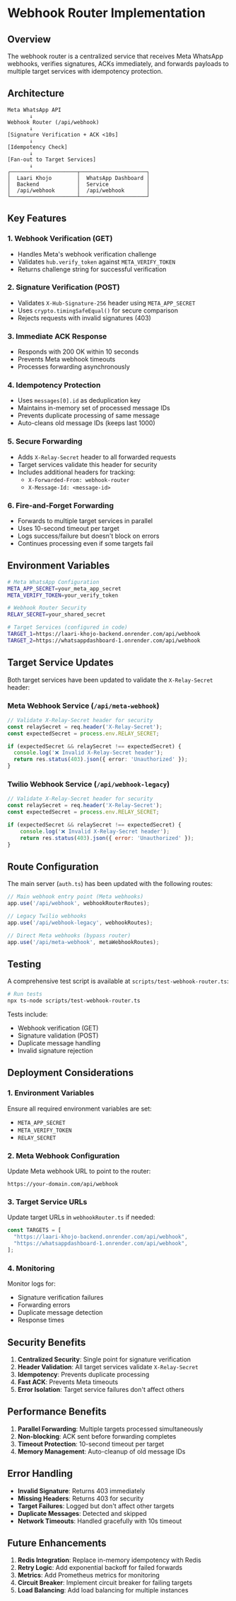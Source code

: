 # Webhook Router Implementation

## Overview

The webhook router is a centralized service that receives Meta WhatsApp webhooks, verifies signatures, ACKs immediately, and forwards payloads to multiple target services with idempotency protection.

## Architecture

```
Meta WhatsApp API
       ↓
Webhook Router (/api/webhook)
       ↓
[Signature Verification + ACK <10s]
       ↓
[Idempotency Check]
       ↓
[Fan-out to Target Services]
       ↓
┌─────────────────────┬─────────────────────┐
│  Laari Khojo        │  WhatsApp Dashboard │
│  Backend            │  Service            │
│  /api/webhook       │  /api/webhook       │
└─────────────────────┴─────────────────────┘
```

## Key Features

### 1. **Webhook Verification (GET)**
- Handles Meta's webhook verification challenge
- Validates `hub.verify_token` against `META_VERIFY_TOKEN`
- Returns challenge string for successful verification

### 2. **Signature Verification (POST)**
- Validates `X-Hub-Signature-256` header using `META_APP_SECRET`
- Uses `crypto.timingSafeEqual()` for secure comparison
- Rejects requests with invalid signatures (403)

### 3. **Immediate ACK Response**
- Responds with 200 OK within 10 seconds
- Prevents Meta webhook timeouts
- Processes forwarding asynchronously

### 4. **Idempotency Protection**
- Uses `messages[0].id` as deduplication key
- Maintains in-memory set of processed message IDs
- Prevents duplicate processing of same message
- Auto-cleans old message IDs (keeps last 1000)

### 5. **Secure Forwarding**
- Adds `X-Relay-Secret` header to all forwarded requests
- Target services validate this header for security
- Includes additional headers for tracking:
  - `X-Forwarded-From: webhook-router`
  - `X-Message-Id: <message-id>`

### 6. **Fire-and-Forget Forwarding**
- Forwards to multiple target services in parallel
- Uses 10-second timeout per target
- Logs success/failure but doesn't block on errors
- Continues processing even if some targets fail

## Environment Variables

```bash
# Meta WhatsApp Configuration
META_APP_SECRET=your_meta_app_secret
META_VERIFY_TOKEN=your_verify_token

# Webhook Router Security
RELAY_SECRET=your_shared_secret

# Target Services (configured in code)
TARGET_1=https://laari-khojo-backend.onrender.com/api/webhook
TARGET_2=https://whatsappdashboard-1.onrender.com/api/webhook
```

## Target Service Updates

Both target services have been updated to validate the `X-Relay-Secret` header:

### Meta Webhook Service (`/api/meta-webhook`)
```typescript
// Validate X-Relay-Secret header for security
const relaySecret = req.header('X-Relay-Secret');
const expectedSecret = process.env.RELAY_SECRET;

if (expectedSecret && relaySecret !== expectedSecret) {
  console.log('❌ Invalid X-Relay-Secret header');
  return res.status(403).json({ error: 'Unauthorized' });
}
```

### Twilio Webhook Service (`/api/webhook-legacy`)
```javascript
// Validate X-Relay-Secret header for security
const relaySecret = req.header('X-Relay-Secret');
const expectedSecret = process.env.RELAY_SECRET;

if (expectedSecret && relaySecret !== expectedSecret) {
    console.log('❌ Invalid X-Relay-Secret header');
    return res.status(403).json({ error: 'Unauthorized' });
}
```

## Route Configuration

The main server (`auth.ts`) has been updated with the following routes:

```typescript
// Main webhook entry point (Meta webhooks)
app.use('/api/webhook', webhookRouterRoutes);

// Legacy Twilio webhooks
app.use('/api/webhook-legacy', webhookRoutes);

// Direct Meta webhooks (bypass router)
app.use('/api/meta-webhook', metaWebhookRoutes);
```

## Testing

A comprehensive test script is available at `scripts/test-webhook-router.ts`:

```bash
# Run tests
npx ts-node scripts/test-webhook-router.ts
```

Tests include:
- Webhook verification (GET)
- Signature validation (POST)
- Duplicate message handling
- Invalid signature rejection

## Deployment Considerations

### 1. **Environment Variables**
Ensure all required environment variables are set:
- `META_APP_SECRET`
- `META_VERIFY_TOKEN`
- `RELAY_SECRET`

### 2. **Meta Webhook Configuration**
Update Meta webhook URL to point to the router:
```
https://your-domain.com/api/webhook
```

### 3. **Target Service URLs**
Update target URLs in `webhookRouter.ts` if needed:
```typescript
const TARGETS = [
  "https://laari-khojo-backend.onrender.com/api/webhook",
  "https://whatsappdashboard-1.onrender.com/api/webhook",
];
```

### 4. **Monitoring**
Monitor logs for:
- Signature verification failures
- Forwarding errors
- Duplicate message detection
- Response times

## Security Benefits

1. **Centralized Security**: Single point for signature verification
2. **Header Validation**: All target services validate `X-Relay-Secret`
3. **Idempotency**: Prevents duplicate processing
4. **Fast ACK**: Prevents Meta timeouts
5. **Error Isolation**: Target service failures don't affect others

## Performance Benefits

1. **Parallel Forwarding**: Multiple targets processed simultaneously
2. **Non-blocking**: ACK sent before forwarding completes
3. **Timeout Protection**: 10-second timeout per target
4. **Memory Management**: Auto-cleanup of old message IDs

## Error Handling

- **Invalid Signature**: Returns 403 immediately
- **Missing Headers**: Returns 403 for security
- **Target Failures**: Logged but don't affect other targets
- **Duplicate Messages**: Detected and skipped
- **Network Timeouts**: Handled gracefully with 10s timeout

## Future Enhancements

1. **Redis Integration**: Replace in-memory idempotency with Redis
2. **Retry Logic**: Add exponential backoff for failed forwards
3. **Metrics**: Add Prometheus metrics for monitoring
4. **Circuit Breaker**: Implement circuit breaker for failing targets
5. **Load Balancing**: Add load balancing for multiple instances

